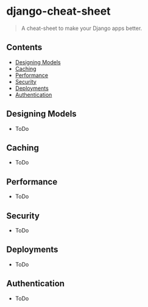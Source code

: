 # django-cheat-sheet
> A cheat-sheet to make your Django apps better.

## Contents

- [Designing Models](#designing-models)
- [Caching](#caching)
- [Performance](#performance)
- [Security](#security)
- [Deployments](#deployments)
- [Authentication](#authentication)

## Designing Models

- ToDo

## Caching

- ToDo

## Performance

- ToDo

## Security

- ToDo

## Deployments

- ToDo

## Authentication

- ToDo
